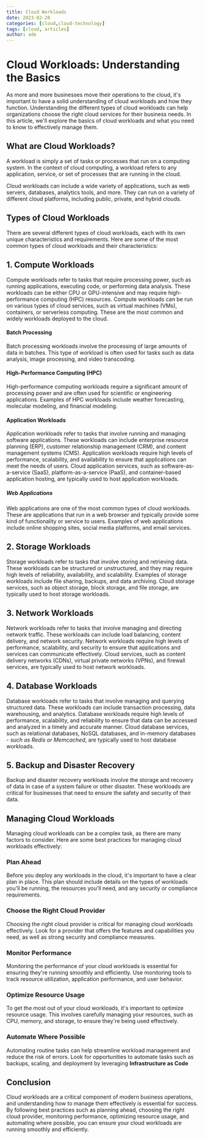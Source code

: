 ```yaml
---
title: Cloud Workloads
date: 2023-02-20
categories: [cloud,cloud-technology]
tags: [cloud, articles]
author: ade
---
```


# Cloud Workloads: Understanding the Basics

As more and more businesses move their operations to the cloud, it's important to have a solid understanding of cloud workloads and how they function. Understanding the different types of cloud workloads can help organizations choose the right cloud services for their business needs. In this article, we'll explore the basics of cloud workloads and what you need to know to effectively manage them.

## What are Cloud Workloads?

A workload is simply a set of tasks or processes that run on a computing system. In the context of cloud computing, a workload refers to any application, service, or set of processes that are running in the cloud.

Cloud workloads can include a wide variety of applications, such as web servers, databases, analytics tools, and more. They can run on a variety of different cloud platforms, including public, private, and hybrid clouds.

## Types of Cloud Workloads

There are several different types of cloud workloads, each with its own unique characteristics and requirements. Here are some of the most common types of cloud workloads and their characteristics:

## 1. Compute Workloads

Compute workloads refer to tasks that require processing power, such as running applications, executing code, or performing data analysis. These workloads can be either CPU or GPU-intensive and may require high-performance computing (HPC) resources. Compute workloads can be run on various types of cloud services, such as virtual machines (VMs), containers, or serverless computing. These are the most common and widely workloads deployed to the cloud.

#### Batch Processing

Batch processing workloads involve the processing of large amounts of data in batches. This type of workload is often used for tasks such as data analysis, image processing, and video transcoding.

#### High-Performance Computing (HPC)

High-performance computing workloads require a significant amount of processing power and are often used for scientific or engineering applications. Examples of HPC workloads include weather forecasting, molecular modeling, and financial modeling.

#### Application Workloads

Application workloads refer to tasks that involve running and managing software applications. These workloads can include enterprise resource planning (ERP), customer relationship management (CRM), and content management systems (CMS). Application workloads require high levels of performance, scalability, and availability to ensure that applications can meet the needs of users. Cloud application services, such as software-as-a-service (SaaS), platform-as-a-service (PaaS), and container-based application hosting, are typically used to host application workloads.

##### Web Applications

Web applications are one of the most common types of cloud workloads. These are applications that run in a web browser and typically provide some kind of functionality or service to users. Examples of web applications include online shopping sites, social media platforms, and email services.

## 2. Storage Workloads

Storage workloads refer to tasks that involve storing and retrieving data. These workloads can be structured or unstructured, and they may require high levels of reliability, availability, and scalability. Examples of storage workloads include file sharing, backups, and data archiving. Cloud storage services, such as object storage, block storage, and file storage, are typically used to host storage workloads.

## 3. Network Workloads

Network workloads refer to tasks that involve managing and directing network traffic. These workloads can include load balancing, content delivery, and network security. Network workloads require high levels of performance, scalability, and security to ensure that applications and services can communicate effectively. Cloud services, such as content delivery networks (CDNs), virtual private networks (VPNs), and firewall services, are typically used to host network workloads.

## 4. Database Workloads

Database workloads refer to tasks that involve managing and querying structured data. These workloads can include transaction processing, data warehousing, and analytics. Database workloads require high levels of performance, scalability, and reliability to ensure that data can be accessed and analyzed in a timely and accurate manner. Cloud database services, such as relational databases, NoSQL databases, and in-memory databases - _such as Redis or Memcached_, are typically used to host database workloads.

## 5. Backup and Disaster Recovery

Backup and disaster recovery workloads involve the storage and recovery of data in case of a system failure or other disaster. These workloads are critical for businesses that need to ensure the safety and security of their data.

## Managing Cloud Workloads

Managing cloud workloads can be a complex task, as there are many factors to consider. Here are some best practices for managing cloud workloads effectively:

### Plan Ahead

Before you deploy any workloads in the cloud, it's important to have a clear plan in place. This plan should include details on the types of workloads you'll be running, the resources you'll need, and any security or compliance requirements.

### Choose the Right Cloud Provider

Choosing the right cloud provider is critical for managing cloud workloads effectively. Look for a provider that offers the features and capabilities you need, as well as strong security and compliance measures.

### Monitor Performance

Monitoring the performance of your cloud workloads is essential for ensuring they're running smoothly and efficiently. Use monitoring tools to track resource utilization, application performance, and user behavior.

### Optimize Resource Usage

To get the most out of your cloud workloads, it's important to optimize resource usage. This involves carefully managing your resources, such as CPU, memory, and storage, to ensure they're being used effectively.

### Automate Where Possible

Automating routine tasks can help streamline workload management and reduce the risk of errors. Look for opportunities to automate tasks such as backups, scaling, and deployment by leveraging **Infrastructure as Code**

## Conclusion

Cloud workloads are a critical component of modern business operations, and understanding how to manage them effectively is essential for success. By following best practices such as planning ahead, choosing the right cloud provider, monitoring performance, optimizing resource usage, and automating where possible, you can ensure your cloud workloads are running smoothly and efficiently.
